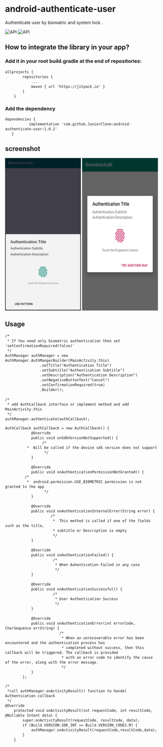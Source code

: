 # android-authenticate-user


Authenticate user by biomatric and system lock .

<p>
<img src="https://jitpack.io/v/JuniorClone/android-authenticate-user.svg" style="max-width:100%;" alt="API" data-canonical-src="https://jitpack.io/#JuniorClone/android-authenticate-user" style="max-width:100%;">

<img src="https://img.shields.io/badge/API-23%2B-blue.svg?style=flat" style="max-width:100%;" alt="API" data-canonical-src="https://img.shields.io/badge/API-23%2B-blue.svg?style=flat" style="max-width:100%;">
</p>


## How to integrate the library in your app?
### Add it in your root build.gradle at the end of repositories:

```
allprojects {
		repositories {
			...
			maven { url 'https://jitpack.io' }
		}
	}
  ```
  
 ### Add the dependency
 
 ```
 dependencies {
	        implementation 'com.github.JuniorClone:android-authenticate-user:1.0.2'
	}
  ```
  
## screenshot

<p align="center">
  <img src="screenshot/v28.jpg" width="250" height="500" />
  <img src="screenshot/v23.jpeg" width="250" height="500" /> 
</p>


## Usage

```
/*
 * If You need only biomatric authentication then set 'setConfirmationRequired(false)'
 */
AuthManager authManager = new AuthManager.AuthMangerBuilder(MainActivity.this)
                .setTitle("Authentication Title")
                .setSubtitle("Authentication Subtitle")
                .setDescription("Authentication Description")
                .setNegativeButtonText("Cancel")
                .setConfirmationRequired(true)
                .Builder();

/*
 * add AuthCallback interface or implement method and add MainActivity.this
 */
authManager.authenticate(authCallback);
```

```
AuthCallback authCallback = new AuthCallback() {
            @Override
            public void onSdkVersionNotSupported() {
                 /*  
		  *  Will be called if the device sdk version does not support
                  */
            }

            @Override
            public void onAuthenticationPermissionNotGranted() {
		 /*  
		  *  android.permission.USE_BIOMETRIC permission is not granted to the app
                  */
            }

            @Override
            public void onAuthenticationInternalError(String error) {
                     /*  
                      *  This method is called if one of the fields such as the title,
                      * subtitle or Description is empty
                      */
            }

            @Override
            public void onAuthenticationFailed() {
                      /*  
                       * When Auhentication Failed in any case
                       */
            }

            @Override
            public void onAuthenticationSuccessful() {
                      /*  
                       * User Authentication Success
                       */
            }

            @Override
            public void onAuthenticationError(int errorCode, CharSequence errString) {
                         /*  
                          * When an unrecoverable error has been encountered and the authentication process has 
                          * completed without success, then this callback will be triggered. The callback is provided 
                          * with an error code to identify the cause of the error, along with the error message. 
                          */
            }
        };
```

```
/*
 *call authManager.onActivityResult() function to handel Authentication callback
 */
@Override
    protected void onActivityResult(int requestCode, int resultCode, @Nullable Intent data) {
        super.onActivityResult(requestCode, resultCode, data);
        if (Build.VERSION.SDK_INT >= Build.VERSION_CODES.M) {
            authManager.onActivityResult(requestCode,resultCode,data);
        }
    }
```
